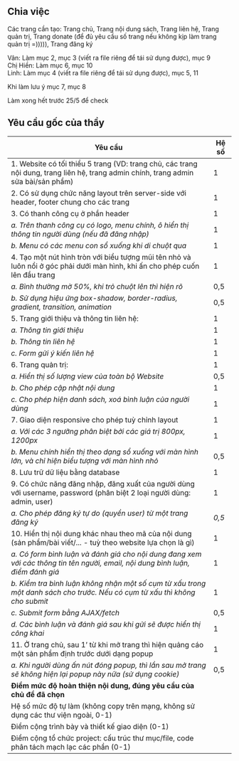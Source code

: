 ﻿## Chia việc
Các trang cần tạo: Trang chủ, Trang nội dung sách, Trang liên hệ, Trang quản trị, Trang donate (để đủ yêu cầu số trang nếu không kịp làm trang quản trị =))))), Trang đăng ký

Vân: Làm mục 2, mục 3 (viết ra file riêng để tái sử dụng được), mục 9  
Chị Hiền: Làm mục 6, mục 10  
Linh: Làm mục 4 (viết ra file riêng để tái sử dụng được), mục 5, 11

Khi làm lưu ý mục 7, mục 8

Làm xong hết trước 25/5 để check

## Yêu cầu gốc của thầy
|**Yêu cầu**|**Hệ số**|
| - | - |
|1. Website có tối thiểu 5 trang (VD: trang chủ, các trang nội dung, trang liên hệ, trang admin chính, trang admin sửa bài/sản phẩm)|1|
|2. Có sử dụng chức năng layout trên server-side với header, footer chung cho các trang|1|
|3. Có thanh công cụ ở phần header|1|
|*a. Trên thanh công cụ có logo, menu chính, ô hiển thị thông tin người dùng (nếu đã đăng nhập)*|1|
|*b. Menu có các menu con sổ xuống khi di chuột qua*|1|
|4. Tạo một nút hình tròn với biểu tượng mũi tên nhỏ và luôn nổi ở góc phải dưới màn hình, khi ấn cho phép cuốn lên đầu trang|1|
|*a. Bình thường mờ 50%, khi trỏ chuột lên thì hiện rõ*|0,5|
|*b. Sử dụng hiệu ứng box-shadow, border-radius, gradient, transition, animation*|0,5|
|5. Trang giới thiệu và thông tin liên hệ:|1|
|*a. Thông tin giới thiệu*|1|
|*b. Thông tin liên hệ*|1|
|*c. Form gửi ý kiến liên hệ*|1|
|6. Trang quản trị:|1|
|*a. Hiển thị số lượng view của toàn bộ Website*|0,5|
|*b. Cho phép cập nhật nội dung*|1|
|*c. Cho phép hiện danh sách, xoá bình luận của người dùng*|1|
|7. Giao diện responsive cho phép tuỳ chỉnh layout|1|
|*a. Với các 3 ngưỡng phân biệt bởi các giá trị 800px, 1200px*|1|
|*b. Menu chính hiển thị theo dạng sổ xuống với màn hình lớn, và chỉ hiện biểu tượng với màn hình nhỏ*|0,5|
|8. Lưu trữ dữ liệu bằng database|1|
|9. Có chức năng đăng nhập, đăng xuất của người dùng với username, password (phân biệt 2 loại người dùng: admin, user)|1|
|*a. Cho phép đăng ký tự do (quyền user) từ một trang đăng ký*|*0,5*|
|10. Hiển thị nội dung khác nhau theo mã của nội dung (sản phẩm/bài viết/... - tuỳ theo website lựa chọn là gì)|1|
|*a. Có form bình luận và đánh giá cho nội dung đang xem với các thông tin tên người, email, nội dung bình luận, điểm đánh giá*|1|
|*b. Kiểm tra bình luận không nhận một số cụm từ xấu trong một danh sách cho trước. Nếu có cụm từ xấu thì không cho submit*|1|
|*c. Submit form bằng AJAX/fetch*|0,5|
|*d. Các bình luận và đánh giá sau khi gửi sẽ được hiển thị công khai*|1|
|11. Ở trang chủ, sau 1’ từ khi mở trang thì hiện quảng cáo một sản phẩm định trước dưới dạng popup|1|
|*a. Khi người dùng ấn nút đóng popup, thì lần sau mở trang sẽ không hiện lại popup này nữa (sử dụng cookie)*|0,5|
|**Điểm mức độ hoàn thiện nội dung, đúng yêu cầu của chủ đề đã chọn**||
|Hệ số mức độ tự làm (không copy trên mạng, không sử dụng các thư viện ngoài, 0-1)||
|Điểm cộng trình bày và thiết kế giao diện (0-1)||
|Điểm cộng tổ chức project: cấu trúc thư mục/file, code phân tách mạch lạc các phần (0-1)||


